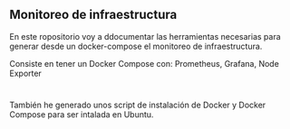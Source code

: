 ## Monitoreo de infraestructura

En este ropositorio voy a ddocumentar las herramientas necesarias para generar desde un docker-compose el monitoreo de infraestructura.

Consiste en tener un Docker Compose con: Prometheus, Grafana, Node Exporter

#

También he generado unos script de instalación de Docker y Docker Compose para ser intalada en Ubuntu.
